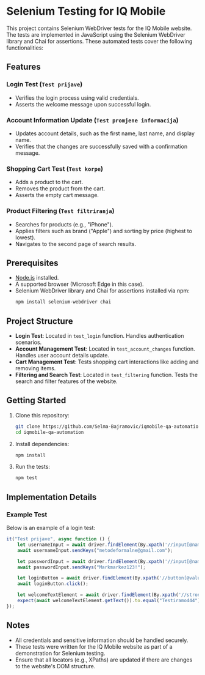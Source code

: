 # Selenium Testing for IQ Mobile

This project contains Selenium WebDriver tests for the IQ Mobile website. The tests are implemented in JavaScript using the Selenium WebDriver library and Chai for assertions. These automated tests cover the following functionalities:

## Features

### Login Test (`Test prijave`)
- Verifies the login process using valid credentials.
- Asserts the welcome message upon successful login.

### Account Information Update (`Test promjene informacija`)
- Updates account details, such as the first name, last name, and display name.
- Verifies that the changes are successfully saved with a confirmation message.

### Shopping Cart Test (`Test korpe`)
- Adds a product to the cart.
- Removes the product from the cart.
- Asserts the empty cart message.

### Product Filtering (`Test filtriranja`)
- Searches for products (e.g., "iPhone").
- Applies filters such as brand ("Apple") and sorting by price (highest to lowest).
- Navigates to the second page of search results.

## Prerequisites

- [Node.js](https://nodejs.org/) installed.
- A supported browser (Microsoft Edge in this case).
- Selenium WebDriver library and Chai for assertions installed via npm:
  ```bash
  npm install selenium-webdriver chai
  ```

## Project Structure

- **Login Test**: Located in `test_login` function. Handles authentication scenarios.
- **Account Management Test**: Located in `test_account_changes` function. Handles user account details update.
- **Cart Management Test**: Tests shopping cart interactions like adding and removing items.
- **Filtering and Search Test**: Located in `test_filtering` function. Tests the search and filter features of the website.

## Getting Started

1. Clone this repository:
   ```bash
   git clone https://github.com/Selma-Bajramovic/iqmobile-qa-automation.git
   cd iqmobile-qa-automation
   ```
2. Install dependencies:
   ```bash
   npm install
   ```
3. Run the tests:
   ```bash
   npm test
   ```

## Implementation Details

### Example Test
Below is an example of a login test:

```javascript
it("Test prijave", async function () {
    let usernameInput = await driver.findElement(By.xpath('//input[@name="username"]'));
    await usernameInput.sendKeys("metodeformalne@gmail.com");

    let passwordInput = await driver.findElement(By.xpath('//input[@name="password"]'));
    await passwordInput.sendKeys("Markmarkez123!");

    let loginButton = await driver.findElement(By.xpath('//button[@value="Prijava"]'));
    await loginButton.click();

    let welcomeTextElement = await driver.findElement(By.xpath('//strong[text()="Testiramo444"]'));
    expect(await welcomeTextElement.getText()).to.equal("Testiramo444");
});
```

## Notes

- All credentials and sensitive information should be handled securely.
- These tests were written for the IQ Mobile website as part of a demonstration for Selenium testing.
- Ensure that all locators (e.g., XPaths) are updated if there are changes to the website's DOM structure.
